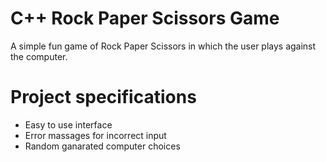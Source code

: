 # C++ Rock Paper Scissors Game 

A simple fun game of Rock Paper Scissors in which the user plays against the computer.

# Project specifications

- Easy to use interface
- Error massages for incorrect input
- Random ganarated computer choices
